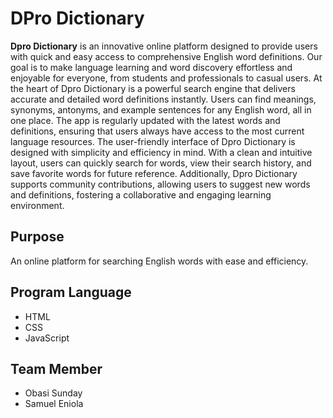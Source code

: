 # DPro Dictionary
**Dpro Dictionary** is an innovative online platform designed to provide users with quick and easy access to comprehensive English word definitions. Our goal is to make language learning and word discovery effortless and enjoyable for everyone, from students and professionals to casual users.
At the heart of Dpro Dictionary is a powerful search engine that delivers accurate and detailed word definitions instantly. Users can find meanings, synonyms, antonyms, and example sentences for any English word, all in one place. The app is regularly updated with the latest words and definitions, ensuring that users always have access to the most current language resources.
The user-friendly interface of Dpro Dictionary is designed with simplicity and efficiency in mind. With a clean and intuitive layout, users can quickly search for words, view their search history, and save favorite words for future reference. Additionally, Dpro Dictionary supports community contributions, allowing users to suggest new words and definitions, fostering a collaborative and engaging learning environment.

## Purpose
An online platform for searching English words with ease and efficiency.

## Program Language
* HTML
* CSS
* JavaScript

## Team Member
* Obasi Sunday
* Samuel Eniola
